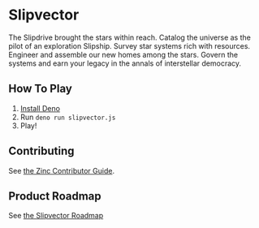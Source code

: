 # Slipvector

The Slipdrive brought the stars within reach. Catalog the universe as the pilot
of an exploration Slipship. Survey star systems rich with resources. Engineer
and assemble our new homes among the stars. Govern the systems and earn your
legacy in the annals of interstellar democracy.

## How To Play

1. [Install Deno](https://deno.land/#installation)
2. Run `deno run slipvector.js`
3. Play!

## Contributing

See [the Zinc Contributor Guide](https://www.zinc.coop/).

## Product Roadmap

See [the Slipvector Roadmap](https://github.com/orgs/zinc-collective/projects/6)
